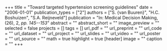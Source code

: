 +++
title = "Toward targeted hypertension screening guidelines"
date = "2006-01-01"
publication_types = ["2"]
authors = ["S. {van Buuren}", "H.C. Boshuizen", "S.A. Reijneveld"]
publication = "In: Medical Decision Making, (26), 2, _pp. 145--153_"
abstract = ""
abstract_short = ""
image_preview = ""
selected = false
projects = []
tags = []
url_pdf = ""
url_preprint = ""
url_code = ""
url_dataset = ""
url_project = ""
url_slides = ""
url_video = ""
url_poster = ""
url_source = ""
math = true
highlight = true
[header]
image = ""
caption = ""
+++
